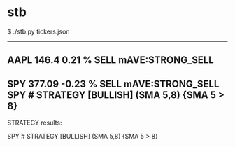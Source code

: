 # stb


$ ./stb.py tickers.json 



--------------------------------------------------------------------
  AAPL      146.4        0.21    %  SELL                        mAVE:STRONG_SELL     
--------------------------------------------------------------------
  SPY       377.09       -0.23   %  SELL                        mAVE:STRONG_SELL     
         SPY # STRATEGY  [BULLISH]  (SMA 5,8)  {SMA 5 > 8}
--------------------------------------------------------------------


STRATEGY results:

SPY # STRATEGY  [BULLISH]  (SMA 5,8)  {SMA 5 > 8}

